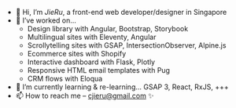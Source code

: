- 👋 Hi, I’m *JieRu*, a front-end web developer/designer in Singapore
- 👀 I’ve worked on... 
  - Design library with Angular, Bootstrap, Storybook
  - Multilingual sites with Eleventy, Angular
  - Scrollytelling sites with GSAP, IntersectionObserver, Alpine.js
  - Ecommerce sites with Shopify
  - Interactive dashboard with Flask, Plotly
  - Responsive HTML email templates with Pug
  - CRM flows with Eloqua
- 🌱 I’m currently learning & re-learning... GSAP 3, React, RxJS, +++
- 📫 How to reach me – cjieru@gmail.com ✨

<!---
hotfudgecake/hotfudgecake is a ✨ special ✨ repository because its `README.md` (this file) appears on your GitHub profile.
You can click the Preview link to take a look at your changes.
--->
